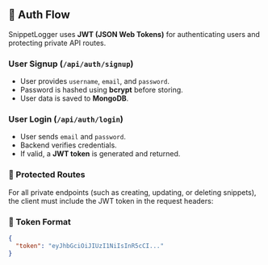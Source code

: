 ## 🔐 Auth Flow

SnippetLogger uses **JWT (JSON Web Tokens)** for authenticating users and protecting private API routes.

### User Signup (`/api/auth/signup`)

- User provides `username`, `email`, and `password`.
- Password is hashed using **bcrypt** before storing.
- User data is saved to **MongoDB**.

### User Login (`/api/auth/login`)

- User sends `email` and `password`.
- Backend verifies credentials.
- If valid, a **JWT token** is generated and returned.


### 🔐 Protected Routes

For all private endpoints (such as creating, updating, or deleting snippets), the client must include the JWT token in the request headers:


### 🔑 Token Format


```json
{
  "token": "eyJhbGciOiJIUzI1NiIsInR5cCI..."
}
